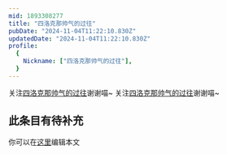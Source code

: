 ```yaml
---
mid: 1893308277
title: "四洛克那帅气的过往"
pubDate: "2024-11-04T11:22:10.830Z"
updatedDate: "2024-11-04T11:22:10.830Z"
profile:
  {
    Nickname: ["四洛克那帅气的过往"],
  }
---
```


关注[四洛克那帅气的过往](https://space.bilibili.com/1893308277)谢谢喵~ 关注[四洛克那帅气的过往](https://space.bilibili.com/1893308277)谢谢喵~

## 此条目有待补充
你可以在[这里](https://github.com/Yuhanawa/VTuber.ICU/edit/master/src/content/v/四洛克那帅气的过往/index.md)编辑本文
